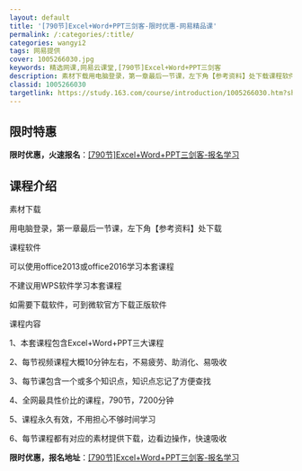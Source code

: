 ```yaml
---
layout: default
title: '[790节]Excel+Word+PPT三剑客-限时优惠-网易精品课'
permalink: /:categories/:title/
categories: wangyi2
tags: 网易提供
cover: 1005266030.jpg
keywords: 精选网课,网易云课堂,[790节]Excel+Word+PPT三剑客
description: 素材下载用电脑登录，第一章最后一节课，左下角【参考资料】处下载课程软件可以使用office2013或office2016
classid: 1005266030
targetlink: https://study.163.com/course/introduction/1005266030.htm?share=1&shareId=1025206652&utm_campaign=share&utm_medium=iphoneShare&utm_source=&utm_u=1025206652
---
```


## 限时特惠

**限时优惠，火速报名**：[[790节]Excel+Word+PPT三剑客-报名学习](https://study.163.com/course/introduction/1005266030.htm?share=1&shareId=1025206652&utm_campaign=share&utm_medium=iphoneShare&utm_source=&utm_u=1025206652)

## 课程介绍

素材下载

用电脑登录，第一章最后一节课，左下角【参考资料】处下载



课程软件

可以使用office2013或office2016学习本套课程

不建议用WPS软件学习本套课程

如需要下载软件，可到微软官方下载正版软件



课程内容

1、本套课程包含Excel+Word+PPT三大课程

2、每节视频课程大概10分钟左右，不易疲劳、助消化、易吸收

3、每节课包含一个或多个知识点，知识点忘记了方便查找

4、全网最具性价比的课程，790节，7200分钟

5、课程永久有效，不用担心不够时间学习

6、每节课程都有对应的素材提供下载，边看边操作，快速吸收

**限时优惠，报名地址**：[[790节]Excel+Word+PPT三剑客-报名学习](https://study.163.com/course/introduction/1005266030.htm?share=1&shareId=1025206652&utm_campaign=share&utm_medium=iphoneShare&utm_source=&utm_u=1025206652)

